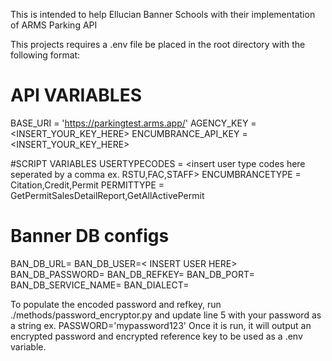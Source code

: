 This is intended to help Ellucian Banner Schools with their implementation of ARMS Parking API

This projects requires a .env file be placed in the root directory with the following format:

# API VARIABLES
BASE_URI = 'https://parkingtest.arms.app/'
AGENCY_KEY = <INSERT_YOUR_KEY_HERE>
ENCUMBRANCE_API_KEY = <INSERT_YOUR_KEY_HERE>

#SCRIPT VARIABLES
USERTYPECODES = <insert user type codes here seperated by a comma ex. RSTU,FAC,STAFF>
ENCUMBRANCETYPE = Citation,Credit,Permit
PERMITTYPE = GetPermitSalesDetailReport,GetAllActivePermit

# Banner DB configs
BAN_DB_URL=<INSERT BANNER URL HERE>
BAN_DB_USER=< INSERT USER HERE>
BAN_DB_PASSWORD=<ENCODED PASSWORD STRING HERE>
BAN_DB_REFKEY=<ENCODED REFKEY HERE>
BAN_DB_PORT=<DB PORT>
BAN_DB_SERVICE_NAME=<SERVICE NAME>
BAN_DIALECT=<DIALECT>

To populate the encoded password and refkey, run ./methods/password_encryptor.py and update line 5 with your password as a string ex. PASSWORD='mypassword123'
Once it is run, it will output an encrypted password and encrypted reference key to be used as a .env variable.
